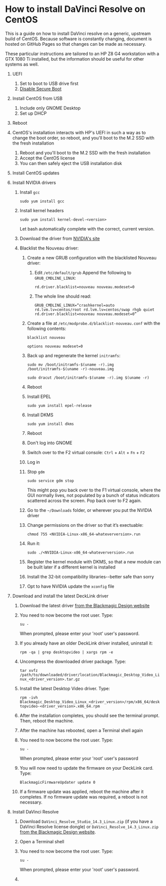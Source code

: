 # How to install DaVinci Resolve on CentOS

This is a guide on how to install  DaVinci resolve on a generic, upstream build of CentOS. Because software is constantly changing, document is hosted on GitHub Pages so that changes can be made as necessary.

These particular instructions are tailored to an HP Z8 G4 workstation with a GTX 1080 Ti installed, but the information should be useful for other systems as well.

1. UEFI
	1. Set to boot to USB drive first
	<!-- I'm not sure if disabling secure boot is necessary. Need to test. -->
	2. [Disable Secure Boot](https://access.redhat.com/solutions/3421621)
2. Install CentOS from USB
	1. Include only GNOME Desktop
	2. Set up DHCP
3. Reboot
4. CentOS's installation interacts with HP's UEFI in such a way as to change the boot order, so reboot, and you'll boot to the M.2 SSD with the fresh installation
	1. Reboot and you'll boot to the M.2 SSD with the fresh installation
	2. Accept the CentOS license
	3. You can then safely eject the USB installation disk
5. Install CentOS updates
6. Install NVIDIA drivers
	1. Install `gcc`
	
		```sudo yum install gcc```
	2. Install kernel headers
	
		```sudo yum install kernel-devel-<version>```
		
		Let bash automatically complete with the correct, current version.
	3. Download the driver from [NVIDIA's site](http://www.nvidia.com/drivers)
	4. Blacklist the Nouveau driver:
		
		1. Create a new GRUB configuration with the blacklisted Nouveau driver:
			
			1. Edit `/etc/default/grub` Append the following to `GRUB_CMDLINE_LINUX`:	
			
				```rd.driver.blacklist=nouveau nouveau.modeset=0```
			
			2. The whole line should read:
				
				```GRUB_CMDLINE_LINUX=“crashkernel=auto rd.lvm.lv=centos/root rd.lvm.lv=centos/swap rhgb quiet rd.driver.blacklist=nouveau nouveau.modeset=0”```
			
		2. Create a file at `/etc/modprobe.d/blacklist-nouveau.conf` with the following contents:
				
			```blacklist nouveau```
			
			```options nouveau modeset=0```
				
		3. Back up and regenerate the kernel `initramfs`:
				
			```sudo mv /boot/initramfs-$(uname -r).img /boot/initramfs-$(uname -r)-nouveau.img```
			
			```sudo dracut /boot/initramfs-$(uname -r).img $(uname -r)```
			
		4. Reboot
				
		5. Install EPEL
				
			```sudo yum install epel-release```
			
		6. Install DKMS
				
			```sudo yum install dkms```
				
		6. Reboot
		7. Don't log into GNOME
		8. Switch over to the F2 virtual console: `Ctrl` + `Alt` + `Fn` + `F2`
		9. Log in
		10. Stop `gdm`
		
			```sudo service gdm stop```
			
			This might pop you back over to the F1 virtual console, where the GUI normally lives, not populated by a bunch of status indicators scattered across the screen. Pop back over to F2 again.
		
		11. Go to the `~/Downloads` folder, or wherever you put the NVIDIA driver
		12. Change permissions on the driver so that it’s exectuable:
		
			```chmod 755 <NVIDIA-Linux-x86_64-whateverversion>.run```
			
		13. Run it:
		
			```sudo ./<NVIDIA-Linux-x86_64-whateverversion>.run```
			
		14. Register the kernel module with DKMS, so that a new module can be built later if a different kernel is installed
		15. Install the 32-bit compatibility libraries--better safe than sorry
		16. Opt to have NVIDIA update the `xconfig` file
7. Download and install the latest DeckLink driver
	1. Download the latest driver [from the Blackmagic Design website](https://www.blackmagicdesign.com/support/family/capture-and-playback)
	2. You need to now become the root user. Type:
		
		```su -```
		
		When prompted, please enter your 'root' user's password.
	3. If you already have an older DeckLink driver installed, uninstall it:
		
		```rpm -qa | grep desktopvideo | xargs rpm -e```
		
	4. Uncompress the downloaded driver package. Type:
		
		```tar xvfz /path/to/downloaded/driver/location/Blackmagic_Desktop_Video_Linux_<driver_version>.tar.gz```
		
	5. Install the latest Desktop Video driver. Type:

		```rpm -ivh Blackmagic_Desktop_Video_Linux_<driver_version>/rpm/x86_64/desktopvideo-<driver_version>.x86_64.rpm```
		
	6. After the installation completes, you should see the terminal prompt. Then, reboot the machine.
	7. After the machine has rebooted, open a Terminal shell again
	8. You need to now become the root user. Type:
		
		```su -```
		
		When prompted, please enter your 'root' user's password
		
	9. You will now need to update the firmware on your DeckLink card. Type:
		
		```BlackmagicFirmwareUpdater update 0```
		
	10.  If a firmware update was applied, reboot the machine after it completes. If no firmware update was required, a reboot is not necessary.
	
8. Install DaVinci Resolve
	1. Download `DaVinci_Resolve_Studio_14.3_Linux.zip` (if you have a DaVinci Resolve license dongle) or `DaVinci_Resolve_14.3_Linux.zip` [from the Blackmagic Design website](https://www.blackmagicdesign.com/support/family/davinci-resolve-and-fusion).
	2. Open a Terminal shell
	3. You need to now become the root user. Type:

		```su -```
		
		When prompted, please enter your 'root' user's password.
	4. 
